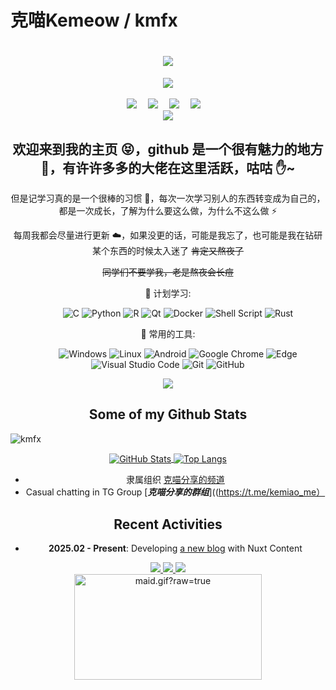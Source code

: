 # 克喵Kemeow / kmfx

<!-- 动态打字效果 -->
<h1 align="center">
  <a href="https://blog1.kemiaofx.cn/">
    <img src="https://readme-typing-svg.herokuapp.com?color=%2336BCF7&lines=致力于分享生活和资源.;console.log(%22Hello%EF%BC%8Ceveryone%22)">
  </a>
</h1>

<!-- 敲代码的图片 -->
<div align="center" ><img order-radius="100px" src="https://image.kemiaofx.cn/gif/Knock-Code.gif"/></div>
<br>

<!-- 个人资料徽标 -->
<div align="center">
  <a href="https://blog1.kemiaofx.cn/"><img src="https://img.shields.io/badge/website-个人博客-blue"></a>&emsp;
  <a href="https://t.me/KemiaoJun"><img src="https://img.shields.io/badge/Telegram-%E7%94%B5%E6%8A%A5-blue"></a>&emsp;
  <a href="https://space.bilibili.com/396923563"><img src="https://img.shields.io/badge/bilibili-B%E7%AB%99-ff69b4"></a>&emsp;
  <a href="mailto:kemiaofx@163.com"><img src="https://img.shields.io/badge/Mail-%E9%82%AE%E7%AE%B1-c14438"></a>&emsp;

<!-- 贪吃蛇代码贡献图 -->
<div align="center"><img src="https://cdn1.tianli0.top/gh/anzhiyu-c/anzhiyu-c/assets/github-contribution-grid-snake.svg" /></div>

## 欢迎来到我的主页 😝，github 是一个很有魅力的地方 🙌，有许许多多的大佬在这里活跃，咕咕 ✋~

但是记学习真的是一个很棒的习惯 💪，每次一次学习别人的东西转变成为自己的，都是一次成长，了解为什么要这么做，为什么不这么做 ⚡

每周我都会尽量进行更新 ☁️，如果没更的话，可能是我忘了，也可能是我在钻研某个东西的时候太入迷了 ~~肯定又熬夜了~~

~~同学们不要学我，老是熬夜会长痘~~

🧠 计划学习:

&emsp;&emsp;
![C](https://img.shields.io/badge/c-%2300599C.svg?style=flat-square&logo=c&logoColor=white)
![Python](https://img.shields.io/badge/-Python-pink?style=flat-square&logo=Python)
![R](https://img.shields.io/badge/r-%23276DC3.svg?style=flat-square&logo=r&logoColor=white)
![Qt](https://img.shields.io/badge/Qt-%23217346.svg?style=style=flat-square&logo=Qt&logoColor=white)
![Docker](https://img.shields.io/badge/-Docker-FCC624?style=flat-square&logo=docker)
![Shell Script](https://img.shields.io/badge/shell_script-%4285F4.svg?style=style=flat-square&logo=gnu-bash&logoColor=white)
![Rust](https://img.shields.io/badge/Rust-2E67D3.svg?style=style=flat-square&logo=rust&logoColor=white)

🧰 常用的工具:

&emsp;&emsp;
![Windows](https://img.shields.io/badge/Windows-0078D6?style=flat-square&logo=windows&logoColor=white)
![Linux](https://img.shields.io/badge/Linux-FCC624?style=style=flat-square&logo=linux&logoColor=black)
![Android](https://img.shields.io/badge/Android-3DDC84?style=flat-square&logo=android&logoColor=white)
![Google Chrome](https://img.shields.io/badge/Chrome-4285F4?style=flat-square&logo=GoogleChrome&logoColor=white)
![Edge](https://img.shields.io/badge/Edge-0078D7?style=flat-square&logo=Microsoft-edge&logoColor=white)
![Visual Studio Code](https://img.shields.io/badge/-Visual%20Studio%20Code-007ACC?style=flat-square&logo=Visual%20Studio%20Code&logoColor=fff)
![Git](https://img.shields.io/badge/-Git-FCC624?style=flat-square&logo=git)
![GitHub](https://img.shields.io/badge/-GitHub-pink?style=flat-square&logo=github)

<div align="center"><img src="https://image.kemiaofx.cn/img/personal-homepage-banner.jpg" /></div>

## Some of my Github Stats
<p align=left> <img src=https://komarev.com/ghpvc/?username=kmfx alt=kmfx /> </p>
<a href="https://github.com/kmfx">
  <img align="center" alt="GitHub Stats" src="https://github-readme-stats.vercel.app/api?username=kmfx&show_icons=true&include_all_commits=true" />
</a>
<a href="https://github.com/kmfx">
  <img align="center" alt="Top Langs" src="https://github-readme-stats.vercel.app/api/top-langs/?username=kmfx&layout=compact" />
</a>

- 隶属组织 [克喵分享的频道](https://t.me/kemiaofx_me)
- Casual chatting in TG Group [***克喵分享的群组***]((https://t.me/kemiao_me）

## Recent Activities

- **2025.02 - Present**: Developing [a new blog](https://github.com/kmfx/blog-v3) with Nuxt Content

<div align="center">
  <a href="https://github.com/vn7n24fzkq/github-profile-summary-cards">
    <img src="https://github-profile-summary-cards.vercel.app/api/cards/profile-details?username=kmfx&theme=github" />
  </a>
  <a href="https://github.com/vn7n24fzkq/github-profile-summary-cards">
    <img src="https://github-profile-summary-cards.vercel.app/api/cards/stats?username=kmfx&theme=github" />
  </a>
  <a href="https://github.com/vn7n24fzkq/github-profile-summary-cards">
    <img src="https://github-profile-summary-cards.vercel.app/api/cards/repos-per-language?username=kmfx&theme=github" />
  </a>
</div>

<div align="center">
  <img data-target="animated-image.replacedImage" alt="maid.gif?raw=true" class="AnimatedImagePlayer-animatedImage" src="https://github.com/miluluyo/photo_gallery/raw/master/maid.gif?raw=true" width="300" height="169" style="display: block; opacity: 1;">
</div>


<!-- ![tangly1024's GitHub stats](https://github-readme-stats.vercel.app/api?username=tangly1024&show_icons=true&theme=ayu-mirage) -->
